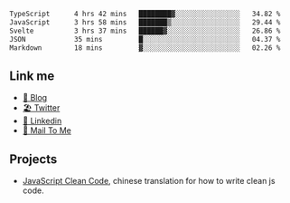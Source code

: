 <!--START_SECTION:waka-->

```txt
TypeScript      4 hrs 42 mins   ████████▓░░░░░░░░░░░░░░░░   34.82 %
JavaScript      3 hrs 58 mins   ███████▒░░░░░░░░░░░░░░░░░   29.44 %
Svelte          3 hrs 37 mins   ██████▓░░░░░░░░░░░░░░░░░░   26.86 %
JSON            35 mins         █░░░░░░░░░░░░░░░░░░░░░░░░   04.37 %
Markdown        18 mins         ▓░░░░░░░░░░░░░░░░░░░░░░░░   02.26 %
```

<!--END_SECTION:waka-->

## Link me

- [📕 Blog](https://chris-yu.vercel.app/)
- [🏖️ Twitter](https://twitter.com/yuetong3yu)
- [🧳 Linkedin](https://www.linkedin.com/in/yuetong3yu)
- [📧 Mail To Me](mailto:yuetong3yu@gmail.com)


## Projects 

- [JavaScript Clean Code](https://js-clean-code-cn.vercel.app/), chinese translation for how to write clean js code.
